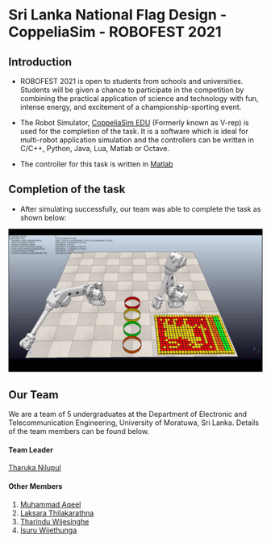 # Sri Lanka National Flag Design - CoppeliaSim - ROBOFEST 2021

## Introduction

* ROBOFEST 2021 is open to students from schools and universities. Students will be given a chance to participate in the competition by combining the practical application of science and technology with fun, intense energy, and excitement of a championship-sporting event.

* The Robot Simulator, [CoppeliaSim EDU](https://www.coppeliarobotics.com/) (Formerly known as V-rep) is used for the completion of the task. It is a software which is ideal for multi-robot application simulation and the controllers can be written in C/C++, Python, Java, Lua, Matlab or Octave.

* The controller for this task is written in [Matlab](https://www.mathworks.com/products/matlab.html)

## Completion of the task

* After simulating successfully, our team was able to complete the task as shown below: 

![](Images/TaskFinish.png)

## Our Team

We are a team of 5 undergraduates at the Department of Electronic and Telecommunication Engineering, University of Moratuwa, Sri Lanka. Details of the team members can be found below.

#### Team Leader

[Tharuka Nilupul](https://github.com/TharukaN17)

#### Other Members

1. [Muhammad Aqeel](https://github.com/AqeelMuhammad)
2. [Laksara Thilakarathna](https://github.com/LaksaraThilakarathna)
3. [Tharindu Wijesinghe](https://github.com/Tharindu531)
4. [Isuru Wijethunga](https://github.com/IsuruWijethunga)
